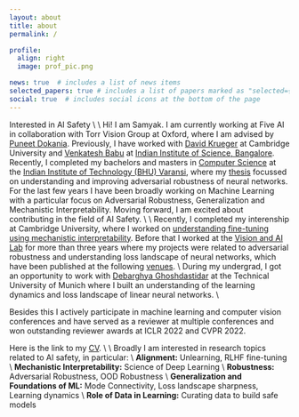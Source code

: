 ```yaml
---
layout: about
title: about
permalink: /

profile:
  align: right
  image: prof_pic.png

news: true  # includes a list of news items
selected_papers: true # includes a list of papers marked as "selected={false}"
social: true  # includes social icons at the bottom of the page
---
```

Interested in AI Safety
\\
\\
Hi! I am Samyak. I am currently working at Five AI in collaboration with Torr Vision Group at Oxford, where I am advised by [Puneet Dokania](https://puneetkdokania.github.io). Previously, I have worked with [David Krueger](https://www.kasl.ai) at Cambridge University and [Venkatesh Babu](https://val.cds.iisc.ac.in/) at [Indian Institute of Science, Bangalore](https://iisc.ac.in/). Recently, I completed my bachelors and masters in [Computer Science](https://www.iitbhu.ac.in/dept/cse) at the [Indian Institute of Technology (BHU) Varansi](https://www.iitbhu.ac.in/), where my [thesis](https://drive.google.com/file/d/1J0bry6gDU5k_K3iMIRRrCV865wM9Ww49/view) focussed on understanding and improving adversarial robustness of neural networks. For the last few years I have been broadly working on Machine Learning with a particular focus on Adversarial Robustness, Generalization and Mechanistic Interpretability. Moving forward, I am excited about contributing in the field of AI Safety.
\\
\\
Recently, I completed my interenship at Cambridge University, where I worked on [understanding fine-tuning using mechanistic interpretability](https://arxiv.org/abs/2311.12786). Before that I worked at the [Vision and AI Lab](https://val.cds.iisc.ac.in/) for more than three years where my projects were related to adversarial robustness and understanding loss landscape of neural networks, which have been published at the following [venues](./publications).
\\
During my undergrad, I got an opportunity to work with [Debarghya Ghoshdastidar](https://www.professoren.tum.de/en/ghoshdastidar-debarghya) at the Technical University of Munich where I built an understanding of the learning dynamics and loss landscape of linear neural networks. 
\\

Besides this I actively participate in machine learning  and computer vision conferences and have served as a reviewer at multiple conferences and won outstanding reviewer awards at ICLR 2022 and CVPR 2022.

Here is the link to my [CV](https://drive.google.com/file/d/1WGkicIJ8dW3nZ51kVl_ZNyv66our7V7k/view?usp=sharing).
\\
\\
Broadly I am interested in research topics related to AI safety, in particular:
\\
**Alignment:** Unlearning, RLHF fine-tuning
\\
**Mechanistic Interpretability:** Science of Deep Learning
\\
**Robustness:** Adversarial Robustness, OOD Robustness
\\
**Generalization and Foundations of ML:** Mode Connectivity, Loss landscape sharpness, Learning dynamics
\\
**Role of Data in Learning:** Curating data to build safe models
